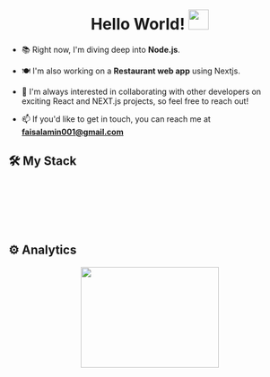 <h1 align="center">
  Hello World!
  <img src="https://media.giphy.com/media/hvRJCLFzcasrR4ia7z/giphy.gif" width="36">
</h1>
<p align='center'>
  
- 📚 Right now, I'm diving deep into **Node.js**.
  
- 🍽️ I'm also working on a **Restaurant web app** using Nextjs.
  
- 🤝 I'm always interested in collaborating with other developers on exciting React and NEXT.js projects, so feel free to reach out!

- 📫 If you'd like to get in touch, you can reach me at **faisalamin001@gmail.com**
  
</p>

## 🛠 My Stack



<p align="center">
    <img src="https://img.shields.io/badge/-HTML-orange?logo=html5" alt="" />
    <img src="https://img.shields.io/badge/-CSS%20Modules-blue?logo=css3" alt="" />
  <img src="https://img.shields.io/badge/-Sass-pink?logo=sass" alt="" />
  <img src="https://img.shields.io/badge/-Styled%20Components-yellow?logo=styled-components" alt="" />
    <img src="https://img.shields.io/badge/-Bootstrap-white?logo=bootstrap" alt="" />
   <img src="https://img.shields.io/badge/-Material%20UI-blue?logo=mui" alt="" />
  <img src="https://img.shields.io/badge/-Tailwind%20CSS-white?logo=tailwindcss" alt="" />
  
</p>


<p align="center">
  <img src="https://img.shields.io/badge/-JavaScript-05122A?&logo=javascript" alt="" />
  <img src="https://img.shields.io/badge/-TypeScript-lightgray?logo=typescript" alt="" />
  <img src="https://img.shields.io/badge/-React-gray?logo=react" alt="" />
  <img src="https://img.shields.io/badge/-Next.js-black?logo=next.js" alt="" />
  <img src="https://img.shields.io/badge/-Redux%20Toolkit-%23593d88.svg?logo=redux&logoColor=white" alt="" />
  <img src="https://img.shields.io/badge/-React%20Query-FF4154?logo=react%20query&logoColor=white" alt="" />
  <img src="https://img.shields.io/badge/-Zustand-purple?logo=zustand" alt="" />
 
</p>



<p align="center">
   <img src="https://img.shields.io/badge/-Jest-%23C21325?flat&logo=jest&logoColor=white" alt="" />
  <img src="https://img.shields.io/badge/-Cypress-%23E33332?flat&logo=cypress&logoColor=white" alt="" />
    <img src="https://img.shields.io/badge/-GraphQL-pink?logo=graphql" alt="" />
<img src="https://img.shields.io/badge/-Prettier-blue?logo=prettier" alt="" />
  <img src="https://img.shields.io/badge/-ESLint-indigo?logo=eslint" alt="" />
    <img src="https://img.shields.io/badge/-Docker-05122A?style=flat&logo=Docker" alt="" />
  <img src="https://img.shields.io/badge/-Git-05122A?style=flat&logo=git" alt="" />
  
  
</p>





## ⚙️ Analytics

<!-- <p align="center">
<a href="https://github.com/faisalamin001">
  <img  width="48%"  src="https://github-readme-stats-eight-theta.vercel.app/api?username=faisalamin001&show_icons=true&theme=algolia&include_all_commits=true&count_private=true"/>
  <img  src="https://github-readme-streak-stats.herokuapp.com/?user=faisalamin001&theme=algolia" width="48%" >
</a>
</p> -->
<p align="center" margin="auto">
  <img height="180em" width="70%"  src="https://github-readme-stats-eight-theta.vercel.app/api/top-langs/?username=faisalamin001&layout=compact&langs_count=6&theme=algolia"/>
</p>

<!--   <img  src="https://github-readme-stats.vercel.app/api?username=faisalamin001&show_icons=true&theme=algolia" width="48%" align="right" > -->
<!-- <img height="180em" width="48%"  src="https://github-readme-stats-eight-theta.vercel.app/api/top-langs/?username=faisalamin001&layout=compact&langs_count=8&theme=algolia"/> -->

<!--  <img  src="https://github-readme-stats.vercel.app/api?username=faisalamin001&show_icons=true&theme=algolia" width="50%" align="right" > -->
